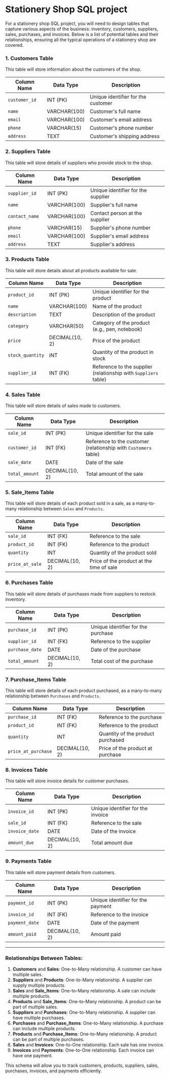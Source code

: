 # Stationery Shop SQL project

For a stationery shop SQL project, you will need to design tables that capture various aspects of the business: inventory, customers, suppliers, sales, purchases, and invoices. Below is a list of potential tables and their relationships, ensuring all the typical operations of a stationery shop are covered.

### 1. **Customers Table**
This table will store information about the customers of the shop.

| Column Name   | Data Type    | Description                        |
|---------------|--------------|------------------------------------|
| `customer_id` | INT (PK)     | Unique identifier for the customer |
| `name`        | VARCHAR(100) | Customer's full name               |
| `email`       | VARCHAR(100) | Customer's email address           |
| `phone`       | VARCHAR(15)  | Customer's phone number            |
| `address`     | TEXT         | Customer's shipping address        |

### 2. **Suppliers Table**
This table will store details of suppliers who provide stock to the shop.

| Column Name    | Data Type    | Description                        |
|----------------|--------------|------------------------------------|
| `supplier_id`  | INT (PK)     | Unique identifier for the supplier |
| `name`         | VARCHAR(100) | Supplier's full name               |
| `contact_name` | VARCHAR(100) | Contact person at the supplier     |
| `phone`        | VARCHAR(15)  | Supplier's phone number            |
| `email`        | VARCHAR(100) | Supplier's email address           |
| `address`      | TEXT         | Supplier's address                 |

### 3. **Products Table**
This table will store details about all products available for sale.

| Column Name    | Data Type    | Description                            |
|----------------|--------------|----------------------------------------|
| `product_id`   | INT (PK)     | Unique identifier for the product      |
| `name`         | VARCHAR(100) | Name of the product                    |
| `description`  | TEXT         | Description of the product             |
| `category`     | VARCHAR(50)  | Category of the product (e.g., pen, notebook) |
| `price`        | DECIMAL(10, 2) | Price of the product                 |
| `stock_quantity` | INT        | Quantity of the product in stock       |
| `supplier_id`  | INT (FK)     | Reference to the supplier (relationship with `Suppliers` table) |

### 4. **Sales Table**
This table will store details of sales made to customers.

| Column Name   | Data Type     | Description                                |
|---------------|---------------|--------------------------------------------|
| `sale_id`     | INT (PK)      | Unique identifier for the sale             |
| `customer_id` | INT (FK)      | Reference to the customer (relationship with `Customers` table) |
| `sale_date`   | DATE          | Date of the sale                          |
| `total_amount`| DECIMAL(10, 2)| Total amount of the sale                  |

### 5. **Sale_Items Table**
This table will store details of each product sold in a sale, as a many-to-many relationship between `Sales` and `Products`.

| Column Name   | Data Type     | Description                            |
|---------------|---------------|----------------------------------------|
| `sale_id`     | INT (FK)      | Reference to the sale                  |
| `product_id`  | INT (FK)      | Reference to the product               |
| `quantity`    | INT           | Quantity of the product sold           |
| `price_at_sale`| DECIMAL(10, 2)| Price of the product at the time of sale |

### 6. **Purchases Table**
This table will store details of purchases made from suppliers to restock inventory.

| Column Name    | Data Type    | Description                             |
|----------------|--------------|-----------------------------------------|
| `purchase_id`  | INT (PK)     | Unique identifier for the purchase      |
| `supplier_id`  | INT (FK)     | Reference to the supplier               |
| `purchase_date`| DATE         | Date of the purchase                    |
| `total_amount` | DECIMAL(10, 2)| Total cost of the purchase              |

### 7. **Purchase_Items Table**
This table will store details of each product purchased, as a many-to-many relationship between `Purchases` and `Products`.

| Column Name    | Data Type    | Description                             |
|----------------|--------------|-----------------------------------------|
| `purchase_id`  | INT (FK)     | Reference to the purchase               |
| `product_id`   | INT (FK)     | Reference to the product                |
| `quantity`     | INT          | Quantity of the product purchased       |
| `price_at_purchase` | DECIMAL(10, 2) | Price of the product at purchase |

### 8. **Invoices Table**
This table will store invoice details for customer purchases.

| Column Name    | Data Type    | Description                             |
|----------------|--------------|-----------------------------------------|
| `invoice_id`   | INT (PK)     | Unique identifier for the invoice       |
| `sale_id`      | INT (FK)     | Reference to the sale                   |
| `invoice_date` | DATE         | Date of the invoice                     |
| `amount_due`   | DECIMAL(10, 2)| Total amount due                       |

### 9. **Payments Table**
This table will store payment details from customers.

| Column Name    | Data Type    | Description                             |
|----------------|--------------|-----------------------------------------|
| `payment_id`   | INT (PK)     | Unique identifier for the payment       |
| `invoice_id`   | INT (FK)     | Reference to the invoice                |
| `payment_date` | DATE         | Date of the payment                     |
| `amount_paid`  | DECIMAL(10, 2)| Amount paid                            |

---

### Relationships Between Tables:
1. **Customers** and **Sales**: One-to-Many relationship. A customer can have multiple sales.
2. **Suppliers** and **Products**: One-to-Many relationship. A supplier can supply multiple products.
3. **Sales** and **Sale_Items**: One-to-Many relationship. A sale can include multiple products.
4. **Products** and **Sale_Items**: One-to-Many relationship. A product can be part of multiple sales.
5. **Suppliers** and **Purchases**: One-to-Many relationship. A supplier can have multiple purchases.
6. **Purchases** and **Purchase_Items**: One-to-Many relationship. A purchase can include multiple products.
7. **Products** and **Purchase_Items**: One-to-Many relationship. A product can be part of multiple purchases.
8. **Sales** and **Invoices**: One-to-One relationship. Each sale has one invoice.
9. **Invoices** and **Payments**: One-to-One relationship. Each invoice can have one payment.

This schema will allow you to track customers, products, suppliers, sales, purchases, invoices, and payments efficiently.
